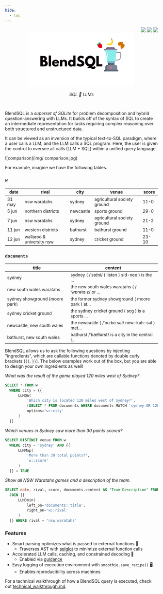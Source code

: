 ```yaml
---
hide:
  - toc
---
```

<div align="right">
<a href="https://opensource.org/licenses/Apache-2.0"><img src="https://img.shields.io/badge/License-Apache_2.0-blue.svg" /></a>
<a><img src="https://img.shields.io/github/last-commit/parkervg/blendsql?color=green"/></a>
<a><img src="https://img.shields.io/badge/PRs-Welcome-Green"/></a>
<br>
</div>

<div align="center"><picture>
  <img alt="blendsql" src="img/logo_light.png" width=350">
</picture>
<p align="center">
    <i> SQL 🤝 LLMs </i>
  </p>
</div>
<br/>

BlendSQL is a *superset of SQLite* for problem decomposition and hybrid question-answering with LLMs. It builds off of the syntax of SQL to create an intermediate representation for tasks requiring complex reasoning over both structured and unstructured data.

It can be viewed as an inversion of the typical text-to-SQL paradigm, where a user calls a LLM, and the LLM calls a SQL program.
Here, the user is given the control to oversee all calls (LLM + SQL) within a unified query language.

![comparison](img/
comparison.jpg)

For example, imagine we have the following tables.

### `w`
| **date** | **rival**                 | **city**  | **venue**                   | **score** |
|----------|---------------------------|-----------|-----------------------------|-----------|
| 31 may   | nsw waratahs              | sydney    | agricultural society ground | 11-0      |
| 5 jun    | northern districts        | newcastle | sports ground               | 29-0      |
| 7 jun    | nsw waratahs              | sydney    | agricultural society ground | 21-2      |
| 11 jun   | western districts         | bathurst  | bathurst ground             | 11-0      |
| 12 jun   | wallaroo & university nsw | sydney    | cricket ground              | 23-10     |

### `documents`
| **title**                      | **content**                                       |
|--------------------------------|---------------------------------------------------|
| sydney                         | sydney ( /ˈsɪdni/ ( listen ) sid-nee ) is the ... |
| new south wales waratahs       | the new south wales waratahs ( /ˈwɒrətɑːz/ or ... |
| sydney showground (moore park) | the former sydney showground ( moore park ) at... |
| sydney cricket ground          | the sydney cricket ground ( scg ) is a sports ... |
| newcastle, new south wales     | the newcastle ( /ˈnuːkɑːsəl/ new-kah-səl ) met... |
| bathurst, new south wales      | bathurst /ˈbæθərst/ is a city in the central t... |

BlendSQL allows us to ask the following questions by injecting "ingredients", which are callable functions denoted by double curly brackets (`{{`, `}}`).
The below examples work out of the box, but you are able to design your own ingredients as well! 

*What was the result of the game played 120 miles west of Sydney?*
```sql
SELECT * FROM w
  WHERE city = {{
      LLMQA(
          'Which city is located 120 miles west of Sydney?',
          (SELECT * FROM documents WHERE documents MATCH 'sydney OR 120'),
          options='w::city'
      )
  }}
```

*Which venues in Sydney saw more than 30 points scored?*
```sql
SELECT DISTINCT venue FROM w
  WHERE city = 'sydney' AND {{
      LLMMap(
          'More than 30 total points?',
          'w::score'
      )
  }} = TRUE
```

*Show all NSW Waratahs games and a description of the team.*
```sql
SELECT date, rival, score, documents.content AS "Team Description" FROM w
  JOIN {{
      LLMJoin(
          left_on='documents::title',
          right_on='w::rival'
      )
  }} WHERE rival = 'nsw waratahs'
```

### Features 
- Smart parsing optimizes what is passed to external functions 🧠
  - Traverses AST with [sqlglot](https://github.com/tobymao/sqlglot) to minimize external function calls
- Accelerated LLM calls, caching, and constrained decoding 🚀
  - Enabled via [guidance](https://github.com/guidance-ai/guidance)
- Easy logging of execution environment with `smoothie.save_recipe()` 🖥️
  - Enables reproducibility across machines


For a technical walkthrough of how a BlendSQL query is executed, check out [technical_walkthrough.md](reference/technical_walkthrough.md).